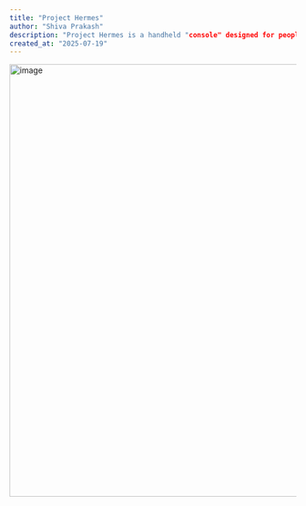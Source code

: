 ```yaml
---
title: "Project Hermes"
author: "Shiva Prakash"
description: "Project Hermes is a handheld "console" designed for people who already own gaming PCs so they can stream their games via SteamLink so they can take it anywhere for cheap! "
created_at: "2025-07-19"
---
```


<img width="1105" height="759" alt="image" src="https://github.com/user-attachments/assets/c5a6e235-d192-42d9-9bdb-0e6776b29734" />
